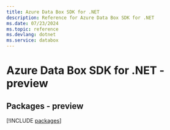 ```yaml
---
title: Azure Data Box SDK for .NET
description: Reference for Azure Data Box SDK for .NET
ms.date: 07/23/2024
ms.topic: reference
ms.devlang: dotnet
ms.service: databox
---
```

# Azure Data Box SDK for .NET - preview
## Packages - preview
[!INCLUDE [packages](data-box-index.md)]
